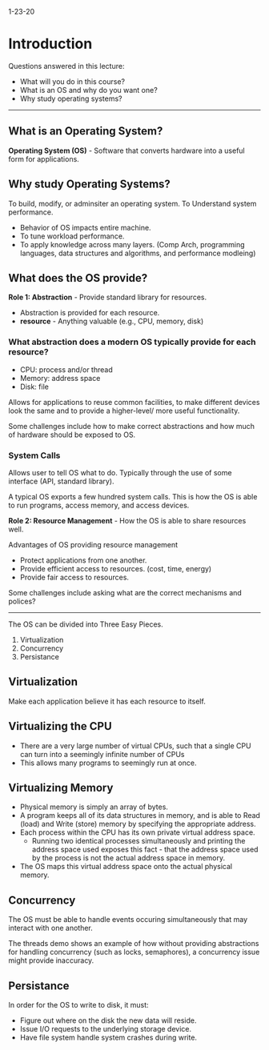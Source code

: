 1-23-20
# Introduction

Questions answered in this lecture:
* What will you do in this course?
* What is an OS and why do you want one?
* Why study operating systems?

---

## What is an Operating System?
**Operating System (OS)** - Software that converts hardware into a useful form for applications.

## Why study Operating Systems?
To build, modify, or adminsiter an operating system.
To Understand system performance.
* Behavior of OS impacts entire machine.
* To tune workload performance.
* To apply knowledge across many layers. (Comp Arch, programming languages, data structures and algorithms, and performance modleing)

## What does the OS provide?

**Role 1: Abstraction** - Provide standard library for resources.<br>
* Abstraction is provided for each resource.
* **resource** - Anything valuable (e.g., CPU, memory, disk)
### What abstraction does a modern OS typically provide for each resource?
* CPU: process and/or thread
* Memory: address space
* Disk: file

Allows for applications to reuse common facilities, to make different devices look the same and to provide a higher-level/ more useful functionality.

Some challenges include how to make correct abstractions and how much of hardware should be exposed to OS.

### System Calls
Allows user to tell OS what to do. Typically through the use of some interface (API, standard library).

A typical OS exports a few hundred system calls. This is how the OS is able to run programs, access memory, and access devices.

**Role 2: Resource Management** - How the OS is able to share resources well.

Advantages of OS providing resource management
* Protect applications from one another.
* Provide efficient access to resources. (cost, time, energy)
* Provide fair access to resources.

Some challenges include asking what are the correct mechanisms and polices?

---

The OS can be divided into Three Easy Pieces.
1. Virtualization
2. Concurrency
3. Persistance

## Virtualization
Make each application believe it has each resource to itself.

## Virtualizing the CPU
* There are a very large number of virtual CPUs, such that a single CPU can turn into a seemingly infinite number of CPUs
* This allows many programs to seemingly run at once.

## Virtualizing Memory
* Physical memory is simply an array of bytes.
* A program keeps all of its data structures in memory, and is able to Read (load) and Write (store) memory by specifying the appropriate address.
* Each process within the CPU has its own private virtual address space.
    * Running two identical processes simultaneously and printing the address space used exposes this fact - that the address space used by the process is not the actual address space in memory.
* The OS maps this virtual address space onto the actual physical memory.

## Concurrency
The OS must be able to handle events occuring simultaneously that may interact with one another.

The threads demo shows an example of how without providing abstractions for handling concurrency (such as locks, semaphores), a concurrency issue might provide inaccuracy.

## Persistance

In order for the OS to write to disk, it must:
* Figure out where on the disk the new data will reside.
* Issue I/O requests to the underlying storage device.
* Have file system handle system crashes during write.
